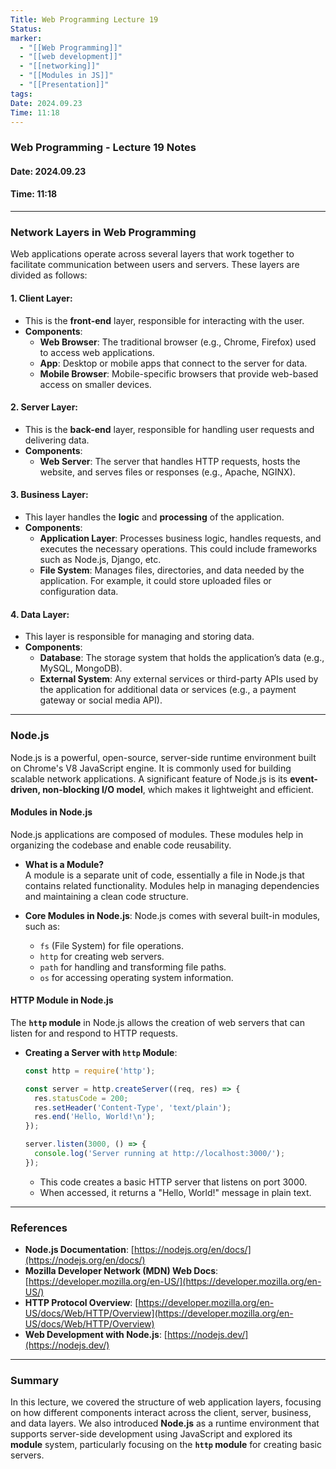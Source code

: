 ```yaml
---
Title: Web Programming Lecture 19
Status: 
marker:
  - "[[Web Programming]]"
  - "[[web development]]"
  - "[[networking]]"
  - "[[Modules in JS]]"
  - "[[Presentation]]"
tags: 
Date: 2024.09.23
Time: 11:18
---
```

### Web Programming - Lecture 19 Notes

#### Date: 2024.09.23  
#### Time: 11:18

---

### **Network Layers in Web Programming**

Web applications operate across several layers that work together to facilitate communication between users and servers. These layers are divided as follows:

#### 1. **Client Layer**:
   - This is the **front-end** layer, responsible for interacting with the user.
   - **Components**:
     - **Web Browser**: The traditional browser (e.g., Chrome, Firefox) used to access web applications.
     - **App**: Desktop or mobile apps that connect to the server for data.
     - **Mobile Browser**: Mobile-specific browsers that provide web-based access on smaller devices.

#### 2. **Server Layer**:
   - This is the **back-end** layer, responsible for handling user requests and delivering data.
   - **Components**:
     - **Web Server**: The server that handles HTTP requests, hosts the website, and serves files or responses (e.g., Apache, NGINX).

#### 3. **Business Layer**:
   - This layer handles the **logic** and **processing** of the application.
   - **Components**:
     - **Application Layer**: Processes business logic, handles requests, and executes the necessary operations. This could include frameworks such as Node.js, Django, etc.
     - **File System**: Manages files, directories, and data needed by the application. For example, it could store uploaded files or configuration data.

#### 4. **Data Layer**:
   - This layer is responsible for managing and storing data.
   - **Components**:
     - **Database**: The storage system that holds the application’s data (e.g., MySQL, MongoDB).
     - **External System**: Any external services or third-party APIs used by the application for additional data or services (e.g., a payment gateway or social media API).

---

### **Node.js**

Node.js is a powerful, open-source, server-side runtime environment built on Chrome's V8 JavaScript engine. It is commonly used for building scalable network applications. A significant feature of Node.js is its **event-driven, non-blocking I/O model**, which makes it lightweight and efficient.

#### **Modules in Node.js**

Node.js applications are composed of modules. These modules help in organizing the codebase and enable code reusability.

- **What is a Module?**  
  A module is a separate unit of code, essentially a file in Node.js that contains related functionality. Modules help in managing dependencies and maintaining a clean code structure.
  
- **Core Modules in Node.js**:
  Node.js comes with several built-in modules, such as:
  - `fs` (File System) for file operations.
  - `http` for creating web servers.
  - `path` for handling and transforming file paths.
  - `os` for accessing operating system information.

#### **HTTP Module in Node.js**

The **`http` module** in Node.js allows the creation of web servers that can listen for and respond to HTTP requests.

- **Creating a Server with `http` Module**:
  ```js
  const http = require('http');

  const server = http.createServer((req, res) => {
    res.statusCode = 200;
    res.setHeader('Content-Type', 'text/plain');
    res.end('Hello, World!\n');
  });

  server.listen(3000, () => {
    console.log('Server running at http://localhost:3000/');
  });
  ```
  - This code creates a basic HTTP server that listens on port 3000.
  - When accessed, it returns a "Hello, World!" message in plain text.

---

### **References**

- **Node.js Documentation**: [https://nodejs.org/en/docs/](https://nodejs.org/en/docs/)
- **Mozilla Developer Network (MDN) Web Docs**: [https://developer.mozilla.org/en-US/](https://developer.mozilla.org/en-US/)
- **HTTP Protocol Overview**: [https://developer.mozilla.org/en-US/docs/Web/HTTP/Overview](https://developer.mozilla.org/en-US/docs/Web/HTTP/Overview)
- **Web Development with Node.js**: [https://nodejs.dev/](https://nodejs.dev/)

---

### **Summary**

In this lecture, we covered the structure of web application layers, focusing on how different components interact across the client, server, business, and data layers. We also introduced **Node.js** as a runtime environment that supports server-side development using JavaScript and explored its **module** system, particularly focusing on the **`http` module** for creating basic servers.

